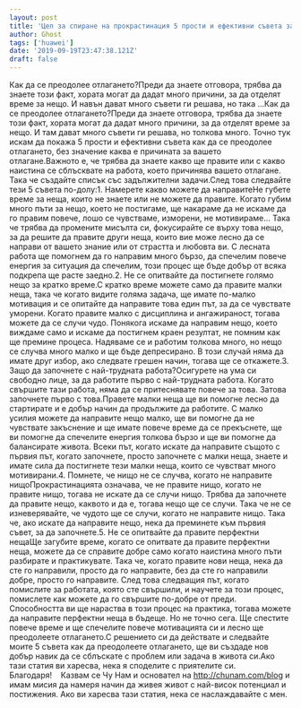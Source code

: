 ```yaml
---
layout: post
title: 'Цел за спиране на прокрастинация 5 прости и ефективни съвета за това как да се преодолее отлагането'
author: Ghost
tags: ['huawei']
date: '2019-09-19T23:47:38.121Z'
draft: false
---
```


Как да се преодолее отлагането?Преди да знаете отговора, трябва да знаете този факт, хората могат да дадат много причини, за да отделят време за нещо. И навън дават много съвети ги решава, но така ...Как да се преодолее отлагането?Преди да знаете отговора, трябва да знаете този факт, хората могат да дадат много причини, за да отделят време за нещо. И там дават много съвети ги решава, но толкова много. Точно тук искам да покажа 5 прости и ефективни съвета как да се преодолее отлагането, без значение каква е причината за вашето отлагане.Важното е, че трябва да знаете какво ще правите или с какво наистина се сблъсквате на работа, което причинява вашето отлагане. Така че създайте списък със задължителни задачи.След това следвайте тези 5 съвета по-долу:1. Намерете какво можете да направитеНе губете време за неща, които не знаете или не можете да правите. Когато губим много пъти за нещо, което не постигаме, ще накараме да не искаме да го правим повече, лошо се чувстваме, изморени, не мотивираме… Така че трябва да промените мисълта си, фокусирайте се върху това нещо, за да решите да правите други неща, които вие може лесно да се направи от вашето знание или от страстта и любовта ви. С лесната работа ще помогнем да го направим много бързо, да спечелим повече енергия за ситуация да спечелим, този процес ще бъде добър от всяка подкрепа ще расте заедно.2. Не се опитвайте да постигнете голямо нещо за кратко време.С кратко време можете само да правите малки неща, така че когато видите голяма задача, ще имате по-малко мотивация и се опитайте да направите това един път, за да се чувствате уморени. Когато правите малко с дисциплина и ангажираност, тогава можете да се случи чудо. Понякога искаме да направим нещо, което виждаме само и искаме да постигнем краен резултат, не помним как ще премине процеса. Надяваме се и работим толкова много, но нещо се случва много малко и ще бъде депресирано. В този случай няма да имате друг избор, ако следвате грешен начин, тогава ще се откажете.3. Защо да започнете с най-трудната работа?Осигурете на ума си свободно лице, за да работите първо с най-трудната работа. Когато свършите тази работа, няма да се притеснявате повече за това. Затова започнете първо с това.Правете малки неща ще ви помогне лесно да стартирате и е добър начин да продължите да работите. С малко усилия можете да направите нещо малко, ще ви помогне да не чувствате закъснение и ще имате повече време да се прекъснете, ще ви помогне да спечелите енергия толкова бързо и ще ви помогне да балансирате живота. Всеки път, когато искате да направите същото с първия път, когато започнете, просто започнете с малки неща, знаете и имате сила да постигнете тези малки неща, които се чувстват много мотивирани.4. Помнете, че нищо не се случва, когато не направите нищоПрокрастинацията означава, че не правите нищо, когато не правите нищо, тогава не искате да се случи нищо. Трябва да започнете да правите нещо, каквото и да е, тогава нещо ще се случи. Така че не се изневерявайте, че чудото ще се случи, когато не направите нищо. Така че, ако искате да направите нещо, нека да преминете към първия съвет, за да започнете.5. Не се опитвайте да правите перфектни нещаЩе загубите време, когато се опитвате да правите перфектни неща, можете да се справите добре само когато наистина много пъти разбирате и практикувате. Така че, когато правите нови неща, нека да сте го направили, просто да го направите, без да сте го направили добре, просто го направите. След това следващия път, когато помислите за работата, която сте свършили, и научете за този процес, помислете как можете да го свършите по-добре от преди. Способността ви ще нараства в този процес на практика, тогава можете да направите перфектни неща в бъдеще. Но не точно сега. Ще спестите повече време и ще спечелите повече мотивацията си и лесно ще преодолеете отлагането.С решението си да действате и следвайте моите 5 съвета как да преодолеете отлагането, ще ви създаде нов добър навик да се сблъскате с проблем или задача в живота си.Ако тази статия ви харесва, нека я споделите с приятелите си. Благодаря!    Казвам се Чу Нам и основател на http://chunam.com/blog и имам мисия да намеря начин да живея живот с най-висок потенциал и постижения. Ако ви харесва тази статия, нека се наслаждавайте с мен.
